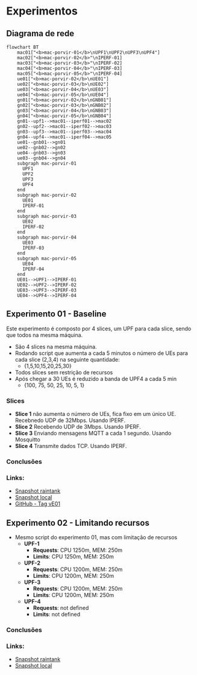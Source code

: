 # Experimentos

## Diagrama de rede

```mermaid
flowchart BT
    mac01["<b>mac-porvir-01</b>\nUPF1\nUPF2\nUPF3\nUPF4"]
    mac02["<b>mac-porvir-02</b>"\nIPERF-01]
    mac03["<b>mac-porvir-03</b>"\nIPERF-02]
    mac04["<b>mac-porvir-04</b>"\nIPERF-03]
    mac05["<b>mac-porvir-05</b>"\nIPERF-04]
    ue01["<b>mac-porvir-02</b>\nUE01"]
    ue02["<b>mac-porvir-03</b>\nUE02"]
    ue03["<b>mac-porvir-04</b>\nUE03"]
    ue04["<b>mac-porvir-05</b>\nUE04"]
    gn01["<b>mac-porvir-02</b>\nGNB01"]
    gn02["<b>mac-porvir-03</b>\nGNB02"]
    gn03["<b>mac-porvir-04</b>\nGNB03"]
    gn04["<b>mac-porvir-05</b>\nGNB04"]
    gn01--upf1-->mac01--iperf01-->mac02
    gn02--upf2-->mac01--iperf02-->mac03
    gn03--upf3-->mac01--iperf03-->mac04
    gn04--upf4-->mac01--iperf04-->mac05
    ue01--gnb01-->gn01
    ue02--gnb02-->gn02
    ue04--gnb03-->gn03
    ue03--gnb04-->gn04
    subgraph mac-porvir-01
      UPF1
      UPF2
      UPF3
      UPF4
    end
    subgraph mac-porvir-02
      UE01
      IPERF-01
    end
    subgraph mac-porvir-03
      UE02
      IPERF-02
    end
    subgraph mac-porvir-04
      UE03
      IPERF-03
    end
    subgraph mac-porvir-05
      UE04
      IPERF-04
    end
    UE01-->UPF1-->IPERF-01
    UE02-->UPF2-->IPERF-02
    UE03-->UPF3-->IPERF-03
    UE04-->UPF4-->IPERF-04
```

## Experimento 01 - Baseline

Este experimento é composto por 4 slices, um UPF para cada slice, sendo que todos na mesma máquina.  

- São 4 slices na mesma máquina.
- Rodando script que aumenta a cada 5 minutos o número de UEs para cada slice (2,3,4) na seguinte quantidade:
  -  {1,5,10,15,20,25,30}
- Todos slices sem restrição de recursos
- Após chegar a 30 UEs é reduzido a banda de UPF4 a cada 5 min
  - {100, 75, 50, 25, 10, 5, 1}

### Slices

- **Slice 1** não aumenta o número de UEs, fica fixo em um único UE. Recebnedo UDP de 32Mbps. Usando IPERF.
- **Slice 2** Recebendo UDP de 3Mbps. Usando IPERF.
- **Slice 3** Enviando mensagens MQTT a cada 1 segundo. Usando Mosquitto
- **Slice 4** Transmite dados TCP. Usando IPERF.

### Conclusões

###  Links: 
- [Snapshot raintank](https://snapshots.raintank.io/dashboard/snapshot/6D7ZVa1knxh0uAnkTCJr7puoE4ETT6tS)
- [Snapshot local](http://localhost:3000/dashboard/snapshot/r4OTaQXUt0F2h0YiSDWkv5Oyz5lmKQTX)
- [GitHub - Tag vE01](https://github.com/maikovisky/open5gs/tree/vE01)

## Experimento 02 - Limitando recursos

- Mesmo script do experimento 01, mas com limitação de recursos
  - **UPF-1**
    - **Requests**: CPU 1250m, MEM: 250m
    - **Limits**: CPU 1250m, MEM: 250m
  - **UPF-2**
    - **Requests**: CPU 1200m, MEM: 250m
    - **Limits**: CPU 1200m, MEM: 250m
  - **UPF-3**
    - **Requests**: CPU 1200m, MEM: 250m
    - **Limits**: CPU 1200m, MEM: 250m
  - **UPF-4**
    - **Requests**: not defined
    - **Limits**: not defined

### Conclusões

### Links:
- [Snapshot raintank](https://snapshots.raintank.io/dashboard/snapshot/0NB01YiXKN5ucm71tFOdiI9pLLmrPI1C)
- [Snapshot local](http://localhost:3000/dashboard/snapshot/J1H7PIhXANeCujItO6XqTuexcxohXoy6)